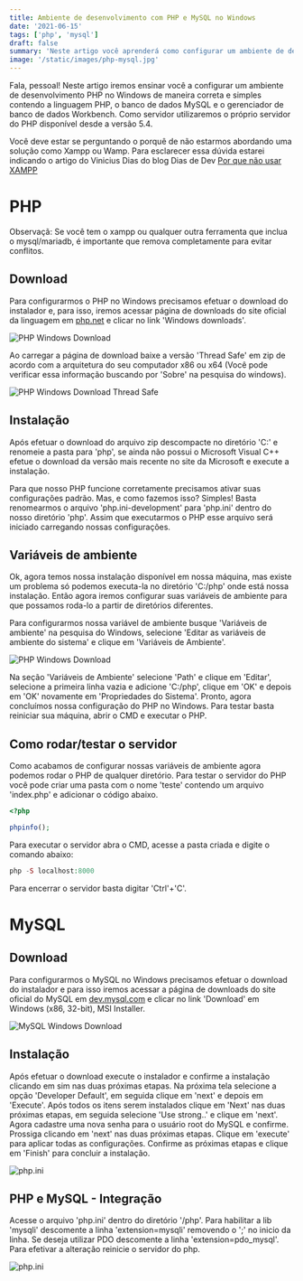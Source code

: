 ```yaml
---
title: Ambiente de desenvolvimento com PHP e MySQL no Windows
date: '2021-06-15'
tags: ['php', 'mysql']
draft: false
summary: 'Neste artigo você aprenderá como configurar um ambiente de desenvolvimento com PHP e MySQL no Windows.'
image: '/static/images/php-mysql.jpg'
---
```


Fala, pessoal! Neste artigo iremos ensinar você a configurar um ambiente de desenvolvimento PHP no Windows de maneira correta e simples contendo a linguagem PHP, o banco de dados MySQL e o gerenciador de banco de dados Workbench. Como servidor utilizaremos o próprio servidor do PHP disponível desde a versão 5.4.

Você deve estar se perguntando o porquê de não estarmos abordando uma solução como Xampp ou Wamp. Para esclarecer essa dúvida estarei indicando o artigo do Vinicius Dias do blog Dias de Dev [Por que não usar XAMPP](https://dias.dev/2021-04-10-por-que-nao-usar-xampp)

# PHP

Observaçã: Se você tem o xampp ou qualquer outra ferramenta que inclua o mysql/mariadb, é importante que remova completamente para evitar conflitos.

## Download

Para configurarmos o PHP no Windows precisamos efetuar o download do instalador e, para isso, iremos acessar página de downloads do site oficial da linguagem em [php.net](https://www.php.net/downloads.php) e clicar no link 'Windows downloads'.

![PHP Windows Download](/static/images/php-windows-download.jpg)

Ao carregar a página de download baixe a versão 'Thread Safe' em zip de acordo com a arquitetura do seu computador x86 ou x64 (Você pode verificar essa informação buscando por 'Sobre' na pesquisa do windows).

![PHP Windows Download Thread Safe](/static/images/php-windows-download-thread-safe.jpg)

## Instalação

Após efetuar o download do arquivo zip descompacte no diretório 'C:' e renomeie a pasta para 'php', se ainda não possui o Microsoft Visual C++ efetue o download da versão mais recente no site da Microsoft e execute a instalação.

Para que nosso PHP funcione corretamente precisamos ativar suas configurações padrão. Mas, e como fazemos isso?
Simples! Basta renomearmos o arquivo 'php.ini-development' para 'php.ini' dentro do nosso diretório 'php'. Assim que executarmos o PHP esse arquivo será iniciado carregando nossas configurações.

## Variáveis de ambiente

Ok, agora temos nossa instalação disponível em nossa máquina, mas existe um problema só podemos executa-la no diretório 'C:/php' onde está nossa instalação. Então agora iremos configurar suas variáveis de ambiente para que possamos roda-lo a partir de diretórios diferentes.

Para configurarmos nossa variável de ambiente busque 'Variáveis de ambiente' na pesquisa do Windows, selecione 'Editar as variáveis de ambiente do sistema' e clique em 'Variáveis de Ambiente'.

![PHP Windows Download](/static/images/variaveis-de-ambiente.jpg)

Na seção 'Variáveis de Ambiente' selecione 'Path' e clique em 'Editar', selecione a primeira linha vazia e adicione 'C:/php', clique em 'OK' e depois em 'OK' novamente em 'Propriedades do Sistema'. Pronto, agora concluímos nossa configuração do PHP no Windows. Para testar basta reiniciar sua máquina, abrir o CMD e executar o PHP.

## Como rodar/testar o servidor

Como acabamos de configurar nossas variáveis de ambiente agora podemos rodar o PHP de qualquer diretório. Para testar o servidor do PHP você pode criar uma pasta com o nome 'teste' contendo um arquivo 'index.php' e adicionar o código abaixo.

```php
<?php

phpinfo();
```

Para executar o servidor abra o CMD, acesse a pasta criada e digite o comando abaixo:

```php
php -S localhost:8000
```

Para encerrar o servidor basta digitar 'Ctrl'+'C'.

# MySQL

## Download

Para configurarmos o MySQL no Windows precisamos efetuar o download do instalador e para isso iremos acessar a página de downloads do site oficial do MySQL em [dev.mysql.com](https://dev.mysql.com/downloads/installer/) e clicar no link 'Download' em
Windows (x86, 32-bit), MSI Installer.

![MySQL Windows Download](/static/images/mysql-windows-download.jpg)

## Instalação

Após efetuar o download execute o instalador e confirme a instalação clicando em sim nas duas próximas etapas. Na próxima tela selecione a opção 'Developer Default', em seguida clique em 'next' e depois em 'Execute'. Após todos os itens serem instalados clique em 'Next' nas duas próximas etapas, em seguida selecione 'Use strong..' e clique em 'next'. Agora cadastre uma nova senha para o usuário root do MySQL e confirme. Prossiga clicando em 'next' nas duas próximas etapas. Clique em 'execute' para aplicar todas as configurações. Confirme as próximas etapas e clique em 'Finish' para concluir a instalação.

![php.ini](/static/images/mysql-windows-instalacao.jpg)

## PHP e MySQL - Integração

Acesse o arquivo 'php.ini' dentro do diretório '/php'. Para habilitar a lib 'mysqli' descomente a linha 'extension=mysqli' removendo o ';' no inicio da linha. Se deseja utilizar PDO descomente a linha 'extension=pdo_mysql'. Para efetivar a alteração reinicie o servidor do php.

![php.ini](/static/images/php-ini.jpg)
